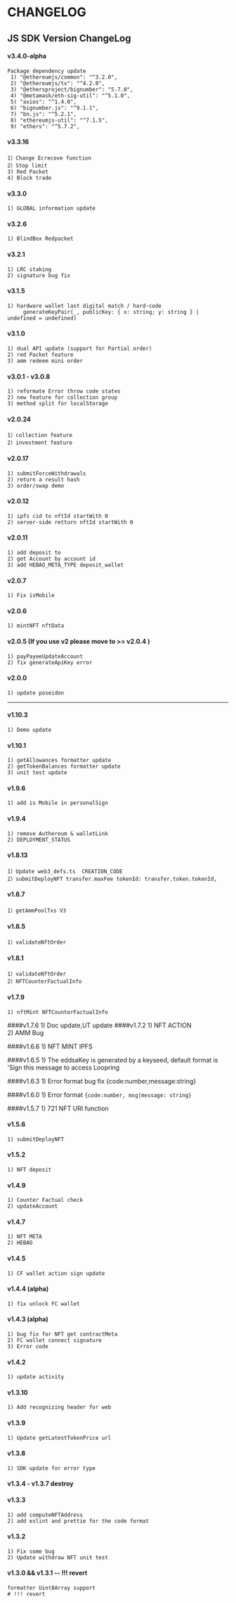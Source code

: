 # CHANGELOG

## JS SDK Version ChangeLog

#### v3.4.0-alpha
    Package dependency update
     1) "@ethereumjs/common": "^3.2.0",
     2) "@ethereumjs/tx": "^4.2.0",
     3) "@ethersproject/bignumber": "5.7.0",
     4) "@metamask/eth-sig-util": "^5.1.0",
     5) "axios": "^1.4.0",
     6) "bignumber.js": "^9.1.1",
     7) "bn.js": "^5.2.1",
     8) "ethereumjs-util": "^7.1.5",
     9) "ethers": "^5.7.2",


#### v3.3.16 
    1）Change Ecrecove function
    2）Stop limit
    3) Red Packet 
    4) Block trade

#### v3.3.0
    1) GLOBAL information update

#### v3.2.6
    1) BlindBox Redpacket

#### v3.2.1
    1) LRC staking
    2) signature bug fix  

#### v3.1.5
    1) hardware wallet last digital match / hard-code 
         generateKeyPair(_, publicKey: { x: string; y: string } | undefined = undefined)

#### v3.1.0
    1) dual API update (support for Partial order)
    2) red Packet feature 
    3) amm redeem mini order
    
#### v3.0.1 - v3.0.8
    1) reformate Error throw code states 
    2) new feature for collection group
    3) method split for localStorage 

#### v2.0.24

    1）collection feature
    2）investment feature

#### v2.0.17

    1) submitForceWithdrawals
    2) return a result hash
    3) order/swap demo

#### v2.0.12

    1) ipfs cid to nftId startWith 0
    2) server-side retturn nftId startWith 0

#### v2.0.11
    1) add deposit to
    2) get Account by account id
    3) add HEBAO_META_TYPE deposit_wallet

#### v2.0.7
    1) Fix isMobile

####  v2.0.6
    1) mintNFT nftData
####  v2.0.5 (If you use v2 please move to >= v2.0.4 )
    1) payPayeeUpdateAccount
    2) fix generateApiKey error 

####  v2.0.0
    1) update poseidon

***
####  v1.10.3
    1) Demo update

####  v1.10.1
    1) getAllowances formatter update
    2) getTokenBalances formatter update
    3) unit test update

####  v1.9.6
    1) add is Mobile in personalSign
####  v1.9.4
    1) remove Authereum & walletLink
    2) DEPLOYMENT_STATUS
####  v1.8.13
    1）Update web3_defs.ts  CREATION_CODE
    2）submitDeployNFT transfer.maxFee tokenId: transfer.token.tokenId,
####  v1.8.7
    1）getAmmPoolTxs V3
####  v1.8.5
    1）validateNftOrder

####  v1.8.1
    1）validateNftOrder
    2）NFTCounterFactualInfo
#### v1.7.9
    1) nftMint NFTCounterFactualInfo
####v1.7.6
    1) Doc update,UT update
####v1.7.2
    1) NFT ACTION        
    2) AMM Bug

####v1.6.6
    1) NFT MINT IPFS

####v1.6.5
    1) The eddsaKey is generated by a keyseed, default format is 'Sign this message to access Loopring

####v1.6.3
    1) Error format bug fix {code:number,message:string}

####v1.6.0
    1) Error format `{code:number, msg|message: string}`

####v1.5.7
    1) 721 NFT URI function

#### v1.5.6
    1) submitDeployNFT

#### v1.5.2
    1) NFT deposit

#### v1.4.9
    1) Counter Factual check 
    2) updateAccount

#### v1.4.7
    1) NFT META 
    2) HEBAO
#### v1.4.5 
    1) CF wallet action sign update

#### v1.4.4 (alpha)
    1) fix unlock FC wallet
    
#### v1.4.3 (alpha)
    1) bug fix for NFT get contractMeta 
    2) FC wallet connect signature
    3) Error code 

#### v1.4.2
    1) update activity

#### v1.3.10
    1) Add recognizing header for web

#### v1.3.9
    1) Update getLatestTokenPrice url

#### v1.3.8
    1) SDK update for error type

#### v1.3.4 - v1.3.7 destroy

#### v1.3.3
    1) add computeNFTAddress
    2) add eslint and prettie for the code format

#### v1.3.2
    1) Fix some bug
    2) Update withdraw NFT unit test

#### v1.3.0 && v1.3.1 -- !!! revert
    formatter Uint8Array support
    # !!! revert

